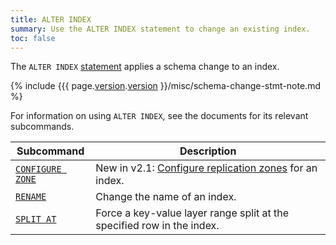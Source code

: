 ```yaml
---
title: ALTER INDEX
summary: Use the ALTER INDEX statement to change an existing index.
toc: false
---
```


The `ALTER INDEX` [statement](sql-statements.html) applies a schema change to an index.

{% include {{{ page.[version](cluster-settings.html#setting-version).[version](cluster-settings.html#setting-version) }}/misc/schema-change-stmt-note.md %}

For information on using `ALTER INDEX`, see the documents for its relevant subcommands.

Subcommand | Description
-----------|------------
[`CONFIGURE ZONE`](configure-zone.html) | <span class="[version](cluster-settings.html#setting-version)-tag">New in v2.1:</span> [Configure replication zones](configure-replication-zones.html) for an index.
[`RENAME`](rename-index.html) | Change the name of an index.
[`SPLIT AT`](split-at.html) | Force a key-value layer range split at the specified row in the index.
